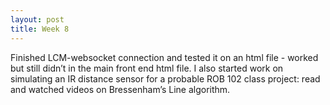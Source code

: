 ```yaml
---
layout: post
title: Week 8
---
```


Finished LCM-websocket connection and tested it on an html file - worked but still didn’t in the main front end html file. I also started work on simulating an IR distance sensor for a probable ROB 102 class project: read and watched videos on Bressenham’s Line algorithm.
